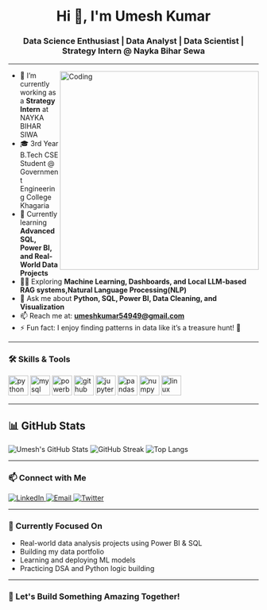 <h1 align="center">Hi 👋, I'm Umesh Kumar</h1>
<h3 align="center">Data Science Enthusiast | Data Analyst | Data Scientist | Strategy Intern @ Nayka Bihar Sewa</h3>

---

<img align="right" alt="Coding" width="400" src="https://cdn.dribbble.com/users/1162077/screenshots/3848914/programmer.gif" />

- 🔭 I’m currently working as a **Strategy Intern** at NAYKA BIHAR SIWA  
- 🎓 3rd Year B.Tech CSE Student @ Government Engineering College Khagaria  
- 🌱 Currently learning **Advanced SQL, Power BI, and Real-World Data Projects**  
- 👨‍💻 Exploring **Machine Learning, Dashboards, and Local LLM-based RAG systems,Natural Language Processing(NLP)**  
- 💬 Ask me about **Python, SQL, Power BI, Data Cleaning, and Visualization**  
- 📫 Reach me at: **umeshkumar54949@gmail.com**  
- ⚡ Fun fact: I enjoy finding patterns in data like it’s a treasure hunt! 🧠

---

### 🛠️ Skills & Tools

<p align="left">
  <img src="https://cdn.jsdelivr.net/gh/devicons/devicon/icons/python/python-original.svg" alt="python" width="40" height="40"/>
  <img src="https://cdn.jsdelivr.net/gh/devicons/devicon/icons/mysql/mysql-original.svg" alt="mysql" width="40" height="40"/>
  <img src="https://www.vectorlogo.zone/logos/microsoft_powerbi/microsoft_powerbi-icon.svg" alt="powerbi" width="40" height="40"/>
  <img src="https://cdn.jsdelivr.net/gh/devicons/devicon/icons/github/github-original.svg" alt="github" width="40" height="40"/>
  <img src="https://cdn.jsdelivr.net/gh/devicons/devicon/icons/jupyter/jupyter-original.svg" alt="jupyter" width="40" height="40"/>
  <img src="https://cdn.jsdelivr.net/gh/devicons/devicon/icons/pandas/pandas-original.svg" alt="pandas" width="40" height="40"/>
  <img src="https://cdn.jsdelivr.net/gh/devicons/devicon/icons/numpy/numpy-original.svg" alt="numpy" width="40" height="40"/>
  <img src="https://cdn.jsdelivr.net/gh/devicons/devicon/icons/linux/linux-original.svg" alt="linux" width="40" height="40"/>
</p>

---

## 📊 GitHub Stats

![Umesh's GitHub Stats](https://github-readme-stats.vercel.app/api?username=dreamerboy92&show_icons=true&theme=radical)
![GitHub Streak](https://github-readme-streak-stats.herokuapp.com?user=dreamerboy92&theme=radical)
![Top Langs](https://github-readme-stats.vercel.app/api/top-langs/?username=dreamerboy92&layout=compact&theme=radical)

---

### 📫 Connect with Me

<p>
  <a href="https://www.linkedin.com/in/umesh-kumar-1157b1291/" target="_blank">
    <img src="https://img.shields.io/badge/LinkedIn-blue?style=for-the-badge&logo=linkedin" alt="LinkedIn" />
  </a>
  <a href="mailto:umeshkumar54949@gmail.com" target="_blank">
    <img src="https://img.shields.io/badge/Email-D14836?style=for-the-badge&logo=gmail&logoColor=white" alt="Email" />
  </a>
  <a href="https://x.com/UmeshShah311317" target="_blank">
    <img src="https://img.shields.io/badge/Twitter-1DA1F2?style=for-the-badge&logo=twitter&logoColor=white" alt="Twitter" />
  </a>
</p>

---

### 🎯 Currently Focused On

- Real-world data analysis projects using Power BI & SQL  
- Building my data portfolio  
- Learning and deploying ML models  
- Practicing DSA and Python logic building  

---

### 🚀 Let's Build Something Amazing Together!

